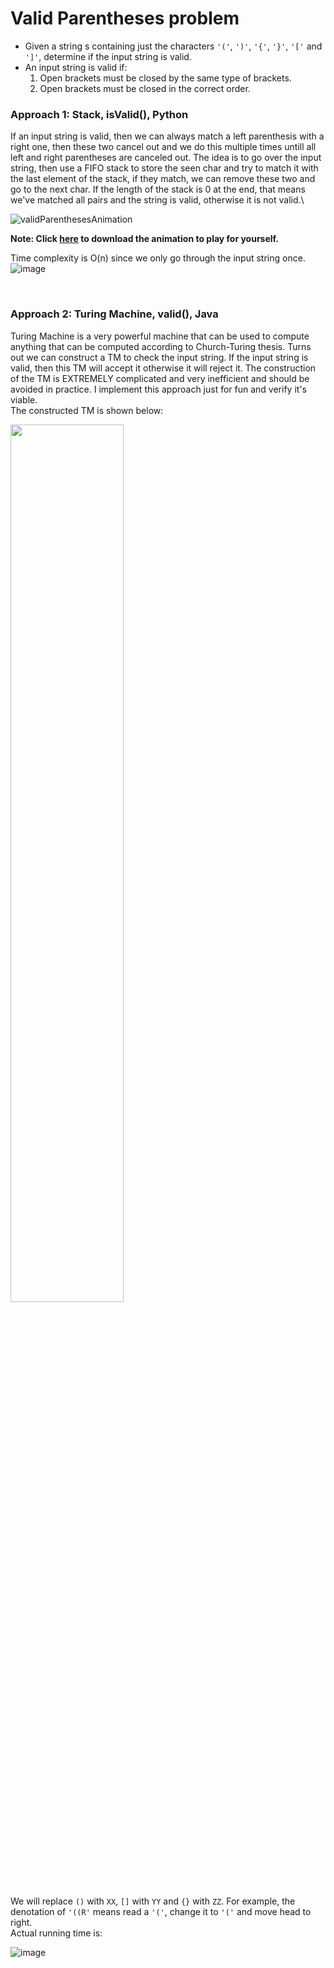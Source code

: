 # Valid Parentheses problem
* Given a string s containing just the characters `'('`, `')'`, `'{'`, `'}'`, `'['` and `']'`, determine if the input string is valid.
* An input string is valid if:
   1. Open brackets must be closed by the same type of brackets.
   2. Open brackets must be closed in the correct order.

### Approach 1: Stack, isValid(), Python
If an input string is valid, then we can always match a left parenthesis with a right one, then these two cancel out and we do this multiple times untill all left and right parentheses are canceled out. The idea is to go over the input string, then use a FIFO stack to store the seen char and try to match it with the last element of the stack, if they match, we can remove these two and go to the next char. If the length of the stack is 0 at the end, that means we've matched all pairs and the string is valid, otherwise it is not valid.\

![validParenthesesAnimation](https://user-images.githubusercontent.com/25105806/121675759-b068cd80-ca68-11eb-9803-d5eac138f431.gif)

**Note: Click [here](https://github.com/artisan1218/LeetCode-Solution/blob/main/validParentheses/validParenthesesAnimation.ppsx) to download the animation to play for yourself.**

Time complexity is O(n) since we only go through the input string once. 
![image](https://user-images.githubusercontent.com/25105806/120406786-8d1f7f00-c300-11eb-9da1-268e17552579.png)



<br />

### Approach 2: Turing Machine, valid(), Java
Turing Machine is a very powerful machine that can be used to compute anything that can be computed according to Church-Turing thesis. Turns out we can construct a TM to check the input string. If the input string is valid, then this TM will accept it otherwise it will reject it. The construction of the TM is EXTREMELY complicated and very inefficient and should be avoided in practice. I implement this approach just for fun and verify it's viable.\
The constructed TM is shown below:

<img src="https://user-images.githubusercontent.com/25105806/120407064-38303880-c301-11eb-948d-425737be43cf.png" height="60%" width="60%">

We will replace `()` with `XX`, `[]` with `YY` and `{}` with `ZZ`. For example, the denotation of `'((R'` means read a `'('`, change it to `'('` and move head to right. \
Actual running time is:

![image](https://user-images.githubusercontent.com/25105806/120407287-b096f980-c301-11eb-824b-98642c0ea1b3.png)
